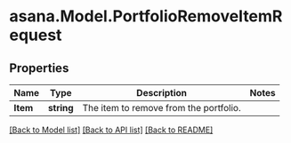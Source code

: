 
# asana.Model.PortfolioRemoveItemRequest

## Properties

Name | Type | Description | Notes
------------ | ------------- | ------------- | -------------
**Item** | **string** | The item to remove from the portfolio. | 

[[Back to Model list]](../README.md#documentation-for-models)
[[Back to API list]](../README.md#documentation-for-api-endpoints)
[[Back to README]](../README.md)

